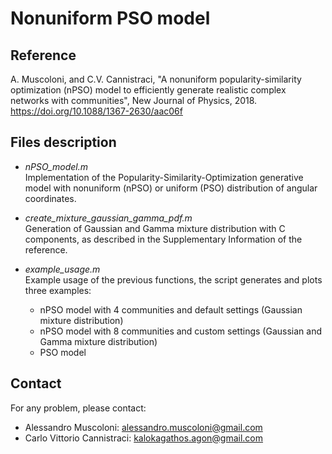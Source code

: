 # Nonuniform PSO model

## Reference

A. Muscoloni, and C.V. Cannistraci, "A nonuniform popularity-similarity optimization (nPSO) model to efficiently generate realistic complex networks with communities", New Journal of Physics, 2018.  
https://doi.org/10.1088/1367-2630/aac06f

## Files description

* *nPSO_model.m*  
  Implementation of the Popularity-Similarity-Optimization generative model with nonuniform (nPSO) or uniform (PSO) distribution of angular coordinates.

* *create_mixture_gaussian_gamma_pdf.m*  
  Generation of Gaussian and Gamma mixture distribution with C components, as described in the Supplementary Information of the reference.

* *example_usage.m*  
  Example usage of the previous functions, the script generates and plots three examples:
  - nPSO model with 4 communities and default settings (Gaussian mixture distribution)
  - nPSO model with 8 communities and custom settings (Gaussian and Gamma mixture distribution)
  - PSO model

## Contact

For any problem, please contact:
* Alessandro Muscoloni: alessandro.muscoloni@gmail.com
* Carlo Vittorio Cannistraci: kalokagathos.agon@gmail.com